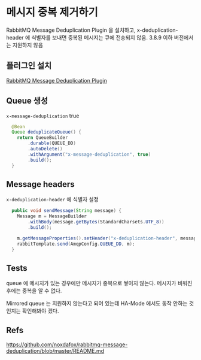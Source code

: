 메시지 중복 제거하기
===================
RabbitMQ Message Deduplication Plugin 을 설치하고, x-deduplication-header 에 식별자를 보내면 중복된 메시지는 큐에 전송되지 않음. 
3.8.9 이하 버전에서는 지원하지 않음

## 플러그인 설치
[RabbitMQ Message Deduplication Plugin](https://github.com/noxdafox/rabbitmq-message-deduplication/blob/master/README.md)


## Queue 생성
`x-message-deduplication` true
```java
  @Bean
  Queue deduplicateQueue() {
    return QueueBuilder
        .durable(QUEUE_DD)
        .autoDelete()
        .withArgument("x-message-deduplication", true)
        .build();
  }
```
## Message headers
`x-deduplication-header` 에 식별자 설정
```java
  public void sendMessage(String message) {
    Message m = MessageBuilder
        .withBody(message.getBytes(StandardCharsets.UTF_8))
        .build();

    m.getMessageProperties().setHeader("x-deduplication-header", message.hashCode());
    rabbitTemplate.send(AmqpConfig.QUEUE_DD, m);
  }
```

## Tests
queue 에 메시지가 있는 경우에만 메시지가 중복으로 쌓이지 않는다. 메시지가 비워진 후에는 중복을 알 수 없다.  

Mirrored queue 는 지원하지 않는다고 되어 있는데 HA-Mode 에서도 동작 안하는 것인지는 확인해봐야 겠다.

## Refs
https://github.com/noxdafox/rabbitmq-message-deduplication/blob/master/README.md

